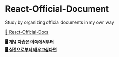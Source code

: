 # React-Official-Document
Study by organizing official documents in my own way
<br>
 
[🫡 React-Official-Docs](https://ko.legacy.reactjs.org/docs/getting-started.html) 
<br>

**[🖥️ 개념 자습은 이쪽에서부터](https://ko.legacy.reactjs.org/docs/hello-world.html)** <br>
**[🖥️ 실전으로부터 배우고싶다면](https://ko.legacy.reactjs.org/tutorial/tutorial.html)** <br>
